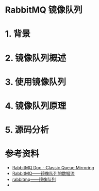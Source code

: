 # RabbitMQ 镜像队列

# 1. 背景

# 2. 镜像队列概述

# 3. 使用镜像队列

# 4. 镜像队列原理

# 5. 源码分析

# 参考资料

* [RabbitMQ Doc - Classic Queue Mirroring](https://www.rabbitmq.com/ha.html)
* [RabbitMQ——镜像队列的数据流](https://my.oschina.net/hncscwc/blog/4672769)
* [rabbitmq——镜像队列](https://my.oschina.net/hncscwc/blog/186350)
* 